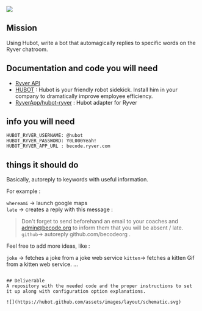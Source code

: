 
![](https://hubot.github.com/assets/images/layout/hubot-avatar@2x.png)
## Mission

Using Hubot, write a bot that automagically replies to specific words on the Ryver chatroom.

## Documentation and code you will need

- [Ryver API](http://support.ryver.com/ryver-apis-overview/)
- [HUBOT](https://hubot.github.com/) : Hubot is your friendly robot sidekick. Install him in your company to dramatically improve employee efficiency.
- [RyverApp/hubot-ryver](https://github.com/RyverApp/hubot-ryver) : Hubot adapter for Ryver


## info you will need 

```
HUBOT_RYVER_USERNAME: @hubot
HUBOT_RYVER_PASSWORD: Y0L000Yeah!
HUBOT_RYVER_APP_URL : becode.ryver.com
```

## things it should do

Basically, autoreply to keywords with useful information. 

For example :

`whereami` -> launch google maps  
`late` -> creates a reply with this message :   
> Don't forget to send beforehand an email to your coaches and admin@becode.org to inform them that you will be absent / late.
`github`-> autoreply github.com/becodeorg .

Feel free to add more ideas, like :

`joke` -> fetches a joke from a joke web service
`kitten`-> fetches a kitten Gif from a kitten web service.
...
```

## Deliverable
A repository with the needed code and the proper instructions to set it up along with configuration option explanations.

![](https://hubot.github.com/assets/images/layout/schematic.svg)
